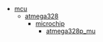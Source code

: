 * [mcu](/mcu)
  * [atmega328](/mcu/atmega328)
    * [microchip](/mcu/atmega328/microchip)
      * [atmega328p_mu](/mcu/atmega328/microchip/atmega328p_mu)
